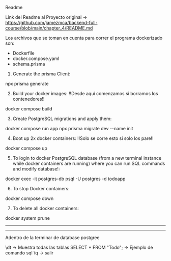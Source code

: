 Readme 

Link del Readme al Proyecto original -> https://github.com/jamezmca/backend-full-course/blob/main/chapter_4/README.md

Los archivos que se toman en cuenta para correr el programa dockerizado son:
- Dockerfile
- docker.compose.yaml
- schema.prisma

1. Generate the prisma Client:

npx prisma generate

2. Build your docker images:  !!Desde aquí comenzamos si borramos los contenedores!!

docker compose build

3. Create PostgreSQL migrations and apply them:

docker compose run app npx prisma migrate dev --name init

4. Boot up 2x docker containers: !!Solo se corre esto si solo los pare!!

docker compose up

5. To login to docker PostgreSQL database (from a new terminal instance while docker containers are running) where you can run SQL commands and modify database!:

docker exec -it postgres-db psql -U postgres -d todoapp

6. To stop Docker containers:

docker compose down

7. To delete all docker containers:

docker system prune

--------
--------

Adentro de la terminar de database postgree

\dt -> Muestra todas las tablas
SELECT * FROM "Todo"; -> Ejemplo de comando sql
\q -> salir
